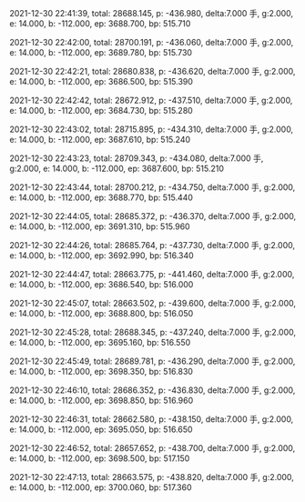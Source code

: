 2021-12-30 22:41:39, total: 28688.145, p: -436.980, delta:7.000 手, g:2.000, e: 14.000, b: -112.000, ep: 3688.700, bp: 515.710

2021-12-30 22:42:00, total: 28700.191, p: -436.060, delta:7.000 手, g:2.000, e: 14.000, b: -112.000, ep: 3689.780, bp: 515.730

2021-12-30 22:42:21, total: 28680.838, p: -436.620, delta:7.000 手, g:2.000, e: 14.000, b: -112.000, ep: 3686.500, bp: 515.390

2021-12-30 22:42:42, total: 28672.912, p: -437.510, delta:7.000 手, g:2.000, e: 14.000, b: -112.000, ep: 3684.730, bp: 515.280

2021-12-30 22:43:02, total: 28715.895, p: -434.310, delta:7.000 手, g:2.000, e: 14.000, b: -112.000, ep: 3687.610, bp: 515.240

2021-12-30 22:43:23, total: 28709.343, p: -434.080, delta:7.000 手, g:2.000, e: 14.000, b: -112.000, ep: 3687.600, bp: 515.210

2021-12-30 22:43:44, total: 28700.212, p: -434.750, delta:7.000 手, g:2.000, e: 14.000, b: -112.000, ep: 3688.770, bp: 515.440

2021-12-30 22:44:05, total: 28685.372, p: -436.370, delta:7.000 手, g:2.000, e: 14.000, b: -112.000, ep: 3691.310, bp: 515.960

2021-12-30 22:44:26, total: 28685.764, p: -437.730, delta:7.000 手, g:2.000, e: 14.000, b: -112.000, ep: 3692.990, bp: 516.340

2021-12-30 22:44:47, total: 28663.775, p: -441.460, delta:7.000 手, g:2.000, e: 14.000, b: -112.000, ep: 3686.540, bp: 516.000

2021-12-30 22:45:07, total: 28663.502, p: -439.600, delta:7.000 手, g:2.000, e: 14.000, b: -112.000, ep: 3688.800, bp: 516.050

2021-12-30 22:45:28, total: 28688.345, p: -437.240, delta:7.000 手, g:2.000, e: 14.000, b: -112.000, ep: 3695.160, bp: 516.550

2021-12-30 22:45:49, total: 28689.781, p: -436.290, delta:7.000 手, g:2.000, e: 14.000, b: -112.000, ep: 3698.350, bp: 516.830

2021-12-30 22:46:10, total: 28686.352, p: -436.830, delta:7.000 手, g:2.000, e: 14.000, b: -112.000, ep: 3698.850, bp: 516.960

2021-12-30 22:46:31, total: 28662.580, p: -438.150, delta:7.000 手, g:2.000, e: 14.000, b: -112.000, ep: 3695.050, bp: 516.650

2021-12-30 22:46:52, total: 28657.652, p: -438.700, delta:7.000 手, g:2.000, e: 14.000, b: -112.000, ep: 3698.500, bp: 517.150

2021-12-30 22:47:13, total: 28663.575, p: -438.820, delta:7.000 手, g:2.000, e: 14.000, b: -112.000, ep: 3700.060, bp: 517.360